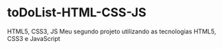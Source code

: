 # toDoList-HTML-CSS-JS
HTML5, CSS3, JS
Meu segundo projeto utilizando as tecnologias HTML5, CSS3 e JavaScript
